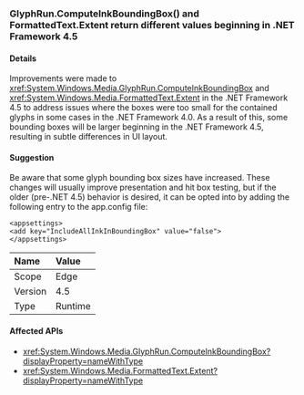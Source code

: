 ### GlyphRun.ComputeInkBoundingBox() and FormattedText.Extent return different values beginning in .NET Framework 4.5

#### Details

Improvements were made to <xref:System.Windows.Media.GlyphRun.ComputeInkBoundingBox> and <xref:System.Windows.Media.FormattedText.Extent> in the .NET Framework 4.5 to address issues where the boxes were too small for the contained glyphs in some cases in the .NET Framework 4.0. As a result of this, some bounding boxes will be larger beginning in the .NET Framework 4.5, resulting in subtle differences in UI layout.

#### Suggestion

Be aware that some glyph bounding box sizes have increased. These changes will usually improve presentation and hit box testing, but if the older (pre-.NET 4.5) behavior is desired, it can be opted into by adding the following entry to the app.config file:<pre><code class="lang-xml">&lt;appsettings&gt;&#13;&#10;&lt;add key=&quot;IncludeAllInkInBoundingBox&quot; value=&quot;false&quot;&gt;&#13;&#10;&lt;/appsettings&gt;&#13;&#10;</code></pre>

| Name    | Value       |
|:--------|:------------|
| Scope   |Edge|
|Version|4.5|
|Type|Runtime|

#### Affected APIs

- <xref:System.Windows.Media.GlyphRun.ComputeInkBoundingBox?displayProperty=nameWithType>
- <xref:System.Windows.Media.FormattedText.Extent?displayProperty=nameWithType>
